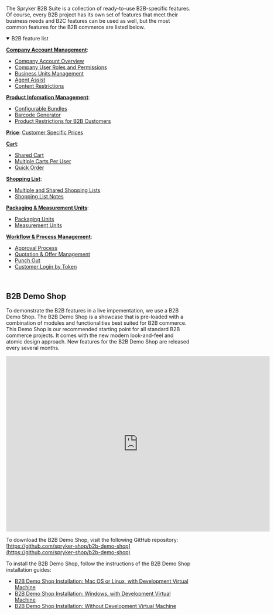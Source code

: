 The Spryker B2B Suite is a collection of ready-to-use B2B-specific features. Of course, every B2B project has its own set of features that meet their business needs and B2C features can be used as well, but the most common features for the B2B commerce are listed below.

<details open>
<summary>B2B feature list</summary>

[**Company Account Management**](https://documentation.spryker.com/docs/company-account):

* [Company Account Overview](https://documentation.spryker.com/docs/company-account-overview)
* [Company User Roles and Permissions](https://documentation.spryker.com/docs/company-user-roles-and-permissions-overview)
* [Business Units Management](https://documentation.spryker.com/docs/business-unit-management)
* [Agent Assist](https://documentation.spryker.com/docs/agent-assist)
* [Content Restrictions](https://documentation.spryker.com/docs/hide-content-from-logged-out-users)

[**Product Infomation Management**](https://documentation.spryker.com/docs/product-information-management):

* [Configurable Bundles](https://documentation.spryker.com/docs/configurable-bundle)
* [Barcode Generator](https://documentation.spryker.com/docs/barcode-generator)
* [Product Restrictions for B2B Customers](https://documentation.spryker.com/docs/product-restrictions-from-merchant-to-buyer-201903)

[**Price**](https://documentation.spryker.com/docs/price):
[Customer Specific Prices](https://documentation.spryker.com/docs/price-per-merchant-relation)

[**Cart**](https://documentation.spryker.com/docs/cart):

* [Shared Cart](https://documentation.spryker.com/docs/shared-cart)
* [Multiple Carts Per User](https://documentation.spryker.com/docs/multiple-cart-per-user)
* [Quick Order](https://documentation.spryker.com/docs/quick-order-201903)

[**Shopping List**](https://documentation.spryker.com/docs/shopping-list):

* [Multiple and Shared Shopping Lists](https://documentation.spryker.com/docs/multiple-shared-shopping-lists)
* [Shopping List Notes](https://documentation.spryker.com/docs/shopping-list-notes)

[**Packaging & Measurement Units**](https://documentation.spryker.com/docs/packaging-measurement-units):

* [Packaging Units](https://documentation.spryker.com/docs/packaging-units-202001)
* [Measurement Units](https://documentation.spryker.com/docs/measurement-units)

[**Workflow & Process Management**](https://documentation.spryker.com/docs/workflow-process-management):

* [Approval Process](https://documentation.spryker.com/docs/approval-process)
* [Quotation & Offer Management](https://documentation.spryker.com/docs/quotation-process-rfq-201907)
* [Punch Out](https://documentation.spryker.com/docs/punchout-201907)
* [Customer Login by Token](https://documentation.spryker.com/docs/customer-login-by-token-201907)
<br>
</details>

## B2B Demo Shop
To demonstrate the B2B features in a live impementation, we use a B2B Demo Shop. The B2B Demo Shop is a showcase that is pre-loaded with a combination of modules and functionalities best suited for B2B commerce. This Demo Shop is our recommended starting point for all standard B2B commerce projects. It comes with the new modern look-and-feel and atomic design approach. New features for the B2B Demo Shop are released every several months.

<iframe src="https://fast.wistia.net/embed/iframe/gfmntivjsn" title="B2B Demo Shop Overview" allowtransparency="true" frameborder="0" scrolling="no" class="wistia_embed" name="wistia_embed" allowfullscreen="0" mozallowfullscreen="0" webkitallowfullscreen="0" oallowfullscreen="0" msallowfullscreen="0" width="720" height="480"></iframe>

To download the B2B Demo Shop, visit the following GitHub repository: [https://github.com/spryker-shop/b2b-demo-shop](https://github.com/spryker-shop/b2b-demo-shop)

To install the B2B Demo Shop, follow the instructions of the B2B Demo Shop installation guides:

* [B2B Demo Shop Installation: Mac OS or Linux, with Development Virtual Machine](https://documentation.spryker.com/docs/installation-guide-b2b)
* [B2B Demo Shop Installation: Windows, with Development Virtual Machine](https://documentation.spryker.com/docs/b2b-demo-shop-installation-windows-with-development-virtual-machine)
* [B2B Demo Shop Installation: Without Development Virtual Machine](https://documentation.spryker.com/docs/b2b-demo-shop-installation-without-development-virtual-machine)
